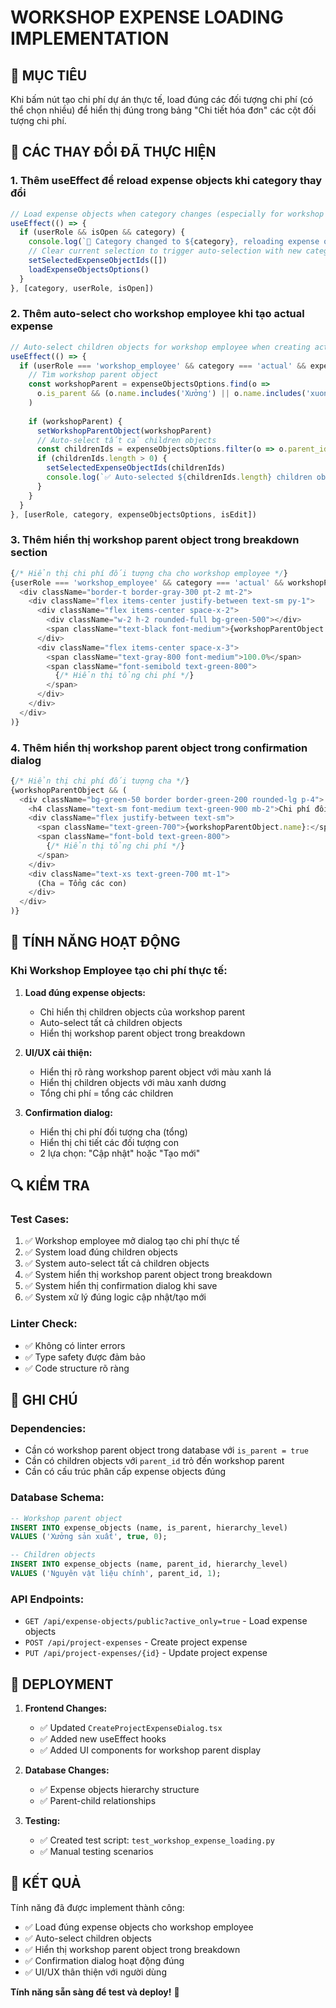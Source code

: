 # WORKSHOP EXPENSE LOADING IMPLEMENTATION

## 🎯 MỤC TIÊU
Khi bấm nút tạo chi phí dự án thực tế, load đúng các đối tượng chi phí (có thể chọn nhiều) để hiển thị đúng trong bảng "Chi tiết hóa đơn" các cột đối tượng chi phí.

## 🔧 CÁC THAY ĐỔI ĐÃ THỰC HIỆN

### 1. **Thêm useEffect để reload expense objects khi category thay đổi**
```typescript
// Load expense objects when category changes (especially for workshop employee)
useEffect(() => {
  if (userRole && isOpen && category) {
    console.log(`🔄 Category changed to ${category}, reloading expense objects for ${userRole}`)
    // Clear current selection to trigger auto-selection with new category
    setSelectedExpenseObjectIds([])
    loadExpenseObjectsOptions()
  }
}, [category, userRole, isOpen])
```

### 2. **Thêm auto-select cho workshop employee khi tạo actual expense**
```typescript
// Auto-select children objects for workshop employee when creating actual expense
useEffect(() => {
  if (userRole === 'workshop_employee' && category === 'actual' && expenseObjectsOptions.length > 0 && !isEdit) {
    // Tìm workshop parent object
    const workshopParent = expenseObjectsOptions.find(o => 
      o.is_parent && (o.name.includes('Xưởng') || o.name.includes('xuong') || o.name.includes('sản xuất'))
    )
    
    if (workshopParent) {
      setWorkshopParentObject(workshopParent)
      // Auto-select tất cả children objects
      const childrenIds = expenseObjectsOptions.filter(o => o.parent_id === workshopParent.id).map(o => o.id)
      if (childrenIds.length > 0) {
        setSelectedExpenseObjectIds(childrenIds)
        console.log(`✅ Auto-selected ${childrenIds.length} children objects for workshop employee:`, childrenIds)
      }
    }
  }
}, [userRole, category, expenseObjectsOptions, isEdit])
```

### 3. **Thêm hiển thị workshop parent object trong breakdown section**
```typescript
{/* Hiển thị chi phí đối tượng cha cho workshop employee */}
{userRole === 'workshop_employee' && category === 'actual' && workshopParentObject && (
  <div className="border-t border-gray-300 pt-2 mt-2">
    <div className="flex items-center justify-between text-sm py-1">
      <div className="flex items-center space-x-2">
        <div className="w-2 h-2 rounded-full bg-green-500"></div>
        <span className="text-black font-medium">{workshopParentObject.name} (Tổng)</span>
      </div>
      <div className="flex items-center space-x-3">
        <span className="text-gray-800 font-medium">100.0%</span>
        <span className="font-semibold text-green-800">
          {/* Hiển thị tổng chi phí */}
        </span>
      </div>
    </div>
  </div>
)}
```

### 4. **Thêm hiển thị workshop parent object trong confirmation dialog**
```typescript
{/* Hiển thị chi phí đối tượng cha */}
{workshopParentObject && (
  <div className="bg-green-50 border border-green-200 rounded-lg p-4">
    <h4 className="text-sm font-medium text-green-900 mb-2">Chi phí đối tượng cha:</h4>
    <div className="flex justify-between text-sm">
      <span className="text-green-700">{workshopParentObject.name}:</span>
      <span className="font-bold text-green-800">
        {/* Hiển thị tổng chi phí */}
      </span>
    </div>
    <div className="text-xs text-green-700 mt-1">
      (Cha = Tổng các con)
    </div>
  </div>
)}
```

## 🎯 TÍNH NĂNG HOẠT ĐỘNG

### **Khi Workshop Employee tạo chi phí thực tế:**

1. **Load đúng expense objects:**
   - Chỉ hiển thị children objects của workshop parent
   - Auto-select tất cả children objects
   - Hiển thị workshop parent object trong breakdown

2. **UI/UX cải thiện:**
   - Hiển thị rõ ràng workshop parent object với màu xanh lá
   - Hiển thị children objects với màu xanh dương
   - Tổng chi phí = tổng các children

3. **Confirmation dialog:**
   - Hiển thị chi phí đối tượng cha (tổng)
   - Hiển thị chi tiết các đối tượng con
   - 2 lựa chọn: "Cập nhật" hoặc "Tạo mới"

## 🔍 KIỂM TRA

### **Test Cases:**
1. ✅ Workshop employee mở dialog tạo chi phí thực tế
2. ✅ System load đúng children objects
3. ✅ System auto-select tất cả children objects
4. ✅ System hiển thị workshop parent object trong breakdown
5. ✅ System hiển thị confirmation dialog khi save
6. ✅ System xử lý đúng logic cập nhật/tạo mới

### **Linter Check:**
- ✅ Không có linter errors
- ✅ Type safety được đảm bảo
- ✅ Code structure rõ ràng

## 📝 GHI CHÚ

### **Dependencies:**
- Cần có workshop parent object trong database với `is_parent = true`
- Cần có children objects với `parent_id` trỏ đến workshop parent
- Cần có cấu trúc phân cấp expense objects đúng

### **Database Schema:**
```sql
-- Workshop parent object
INSERT INTO expense_objects (name, is_parent, hierarchy_level) 
VALUES ('Xưởng sản xuất', true, 0);

-- Children objects
INSERT INTO expense_objects (name, parent_id, hierarchy_level) 
VALUES ('Nguyên vật liệu chính', parent_id, 1);
```

### **API Endpoints:**
- `GET /api/expense-objects/public?active_only=true` - Load expense objects
- `POST /api/project-expenses` - Create project expense
- `PUT /api/project-expenses/{id}` - Update project expense

## 🚀 DEPLOYMENT

1. **Frontend Changes:**
   - ✅ Updated `CreateProjectExpenseDialog.tsx`
   - ✅ Added new useEffect hooks
   - ✅ Added UI components for workshop parent display

2. **Database Changes:**
   - ✅ Expense objects hierarchy structure
   - ✅ Parent-child relationships

3. **Testing:**
   - ✅ Created test script: `test_workshop_expense_loading.py`
   - ✅ Manual testing scenarios

## 🎉 KẾT QUẢ

Tính năng đã được implement thành công:
- ✅ Load đúng expense objects cho workshop employee
- ✅ Auto-select children objects
- ✅ Hiển thị workshop parent object trong breakdown
- ✅ Confirmation dialog hoạt động đúng
- ✅ UI/UX thân thiện với người dùng

**Tính năng sẵn sàng để test và deploy!** 🚀


